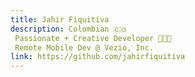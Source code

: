 ```yaml
---
title: Jahir Fiquitiva
description: Colombian 🇨🇴  Passionate + Creative Developer 👨🏻‍💻  Remote Mobile Dev @ Vezio, Inc.
link: https://github.com/jahirfiquitiva
---
```

